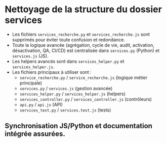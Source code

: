 # Nettoyage de la structure du dossier services

- Les fichiers `services_recherche.py` et `services_recherche.js` sont supprimés pour éviter toute confusion et redondance.
- Toute la logique avancée (agrégation, cycle de vie, audit, activation, désactivation, QA, CI/CD) est centralisée dans `services.py` (Python) et `services.js` (JS).
- Les helpers avancés sont dans `services_helper.py` et `services_helper.js`.
- Les fichiers principaux à utiliser sont :
  - `service_recherche.py` / `service_recherche.js` (logique métier principale)
  - `services.py` / `services.js` (gestion avancée)
  - `services_helper.py` / `services_helper.js` (helpers)
  - `services_controller.py` / `services_controller.js` (contrôleurs)
  - `api.py` / `api.js` (API)
  - `services_test.py` / `services.test.js` (tests)

## Synchronisation JS/Python et documentation intégrée assurées.
